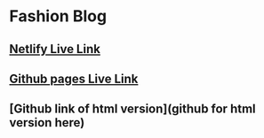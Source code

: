 # Fashion Blog

## [Netlify Live Link](https://strong-griffin-6a70ce.netlify.app/)
## [Github pages Live Link](https://ma867.github.io/fashion-blog/)
## [Github link of html version](github for html version here)
